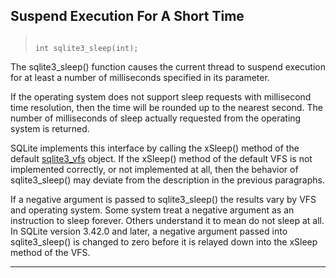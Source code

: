 ## Suspend Execution For A Short Time




> ```
> 
> int sqlite3_sleep(int);
> 
> ```



The sqlite3\_sleep() function causes the current thread to suspend execution
for at least a number of milliseconds specified in its parameter.


If the operating system does not support sleep requests with
millisecond time resolution, then the time will be rounded up to
the nearest second. The number of milliseconds of sleep actually
requested from the operating system is returned.


SQLite implements this interface by calling the xSleep()
method of the default [sqlite3\_vfs](#sqlite3_vfs) object. If the xSleep() method
of the default VFS is not implemented correctly, or not implemented at
all, then the behavior of sqlite3\_sleep() may deviate from the description
in the previous paragraphs.


If a negative argument is passed to sqlite3\_sleep() the results vary by
VFS and operating system. Some system treat a negative argument as an
instruction to sleep forever. Others understand it to mean do not sleep
at all. In SQLite version 3\.42\.0 and later, a negative
argument passed into sqlite3\_sleep() is changed to zero before it is relayed
down into the xSleep method of the VFS.




---


